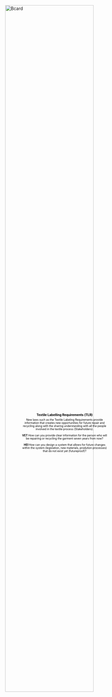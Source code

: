 <div class="image-container">
  <img src="https://troykyo.github.io/dssloopholes.github.io/assets/Bcard.png" alt="Bcard" style="width: 75%;" class="responsive-image">
	
  <div class="overlay-text">
    <h3> Textile Labelling Requirements (TLR) </h3>
New laws such as the Textile Labeling Requirements provide information that creates new opportunities for future repair and recycling along with the sharing understanding with all the people involved in the textile process (Stakeholders).    
    <br><br><strong> VET </strong>
How can you provide clear information for the person who will be repairing or recycling the garment seven years from now?
    <br><br><strong> HEI </strong>
How can you design a system that allows for future changes within the system (legislation, new materials, prodution processes) that do not exist yet (futureproof)? 
  </div>
</div>

<style>
  .image-container {
    position: relative;
    width: 100%;
    max-width: 600px;
    margin: auto;
  }

  .responsive-image {
    width: 100%;
    height: auto;
  }

  .overlay-text {
    position: absolute;
    top: 47%;
    left: 43.5%;
    transform: translate(-60%, -60%);
    color: black;
    background-color: rgba(0, 0, 0, 0);
    padding: 0px;
    font-size: 0.9vw; /* Use viewport width units for relative sizing */
    text-align: center; /* Center align the text */
  }

  /* Responsive adjustments */
  @media (max-width: 600px) {
    .overlay-text {
      font-size: 1.7vw;
      position: center;
	padding: 5px;
	     h3 {
    font-size: 4vw; /* Adjust font size for smaller screens */
  }
}
    h6 {
    font-size: 1.7vw; /* Adjust font size for smaller screens */
  }
}
    }

  /* Remove default margin for headings and paragraphs */
  h3, h6, p {
    margin: 0;
  }

  /* Add custom margin to control spacing */
  h3 {
 margin-top: 10px;   /* Adjust this value as needed */
    margin-bottom: 5px; /* Adjust this value as needed */
  }

  h6 {
    margin-top: 10px;   /* Adjust this value as needed */
    margin-bottom: 3px; /* Adjust this value as needed */
  }

  .overlay-text p {
    margin-top: 5px;    /* Adjust this value as needed */
  }
  }
</style>
<br>
